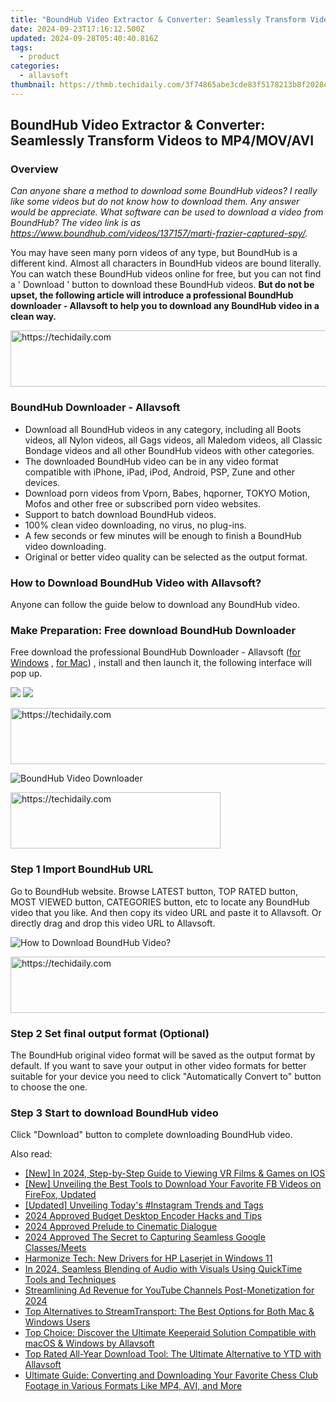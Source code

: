 ```yaml
---
title: "BoundHub Video Extractor & Converter: Seamlessly Transform Videos to MP4/MOV/AVI"
date: 2024-09-23T17:16:12.500Z
updated: 2024-09-28T05:40:40.816Z
tags:
  - product
categories:
  - allavsoft
thumbnail: https://thmb.techidaily.com/3f74865abe3cde83f5178213b8f2028e6688a23ca37959ec467d0c79369ad79b.jpg
---
```


## BoundHub Video Extractor & Converter: Seamlessly Transform Videos to MP4/MOV/AVI

### Overview

_Can anyone share a method to download some BoundHub videos? I really like some videos but do not know how to download them. Any answer would be appreciate._ _What software can be used to download a video from BoundHub? The video link is as <https://www.boundhub.com/videos/137157/marti-frazier-captured-spy/>._

You may have seen many porn videos of any type, but BoundHub is a different kind. Almost all characters in BoundHub videos are bound literally. You can watch these BoundHub videos online for free, but you can not find a ' Download ' button to download these BoundHub videos. **But do not be upset, the following article will introduce a professional BoundHub downloader - Allavsoft to help you to download any BoundHub video in a clean way.**

<!-- affiliate ads begin -->
<a href="https://appsumo.8odi.net/c/5597632/2105876/7443" target="_top" id="2105876">
  <img src="//a.impactradius-go.com/display-ad/7443-2105876" border="0" alt="https://techidaily.com" width="728" height="90"/>
</a>
<img height="0" width="0" src="https://appsumo.8odi.net/i/5597632/2105876/7443" style="position:absolute;visibility:hidden;" border="0" />
<!-- affiliate ads end -->

### BoundHub Downloader - Allavsoft

* Download all BoundHub videos in any category, including all Boots videos, all Nylon videos, all Gags videos, all Maledom videos, all Classic Bondage videos and all other BoundHub videos with other categories.
* The downloaded BoundHub video can be in any video format compatible with iPhone, iPad, iPod, Android, PSP, Zune and other devices.
* Download porn videos from Vporn, Babes, hqporner, TOKYO Motion, Mofos and other free or subscribed porn video websites.
* Support to batch download BoundHub videos.
* 100% clean video downloading, no virus, no plug-ins.
* A few seconds or few minutes will be enough to finish a BoundHub video downloading.
* Original or better video quality can be selected as the output format.

### How to Download BoundHub Video with Allavsoft?

Anyone can follow the guide below to download any BoundHub video.

### Make Preparation: Free download BoundHub Downloader

Free download the professional BoundHub Downloader - Allavsoft ([for Windows](https://tools.techidaily.com/allavsoft/products/) , [for Mac](https://tools.techidaily.com/allavsoft/products/)) , install and then launch it, the following interface will pop up.

[![](https://www.allavsoft.com/how-to/../images/how-to/free-download-win.jpg)](https://tools.techidaily.com/allavsoft/products/) [![](https://www.allavsoft.com/how-to/../images/how-to/free-download-mac.jpg)](https://tools.techidaily.com/allavsoft/products/)

<!-- affiliate ads begin -->
<a href="https://ephamedtechinc.pxf.io/c/5597632/2137222/26400" target="_top" id="2137222">
  <img src="//a.impactradius-go.com/display-ad/26400-2137222" border="0" alt="https://techidaily.com" width="728" height="90"/>
</a>
<img height="0" width="0" src="https://ephamedtechinc.pxf.io/i/5597632/2137222/26400" style="position:absolute;visibility:hidden;" border="0" />
<!-- affiliate ads end -->

![BoundHub Video Downloader](https://www.allavsoft.com/how-to/../images/allavsoft/screen-shot-600.jpg)

<!-- affiliate ads begin -->
<a href="https://aligracehair.sjv.io/c/5597632/2135416/19272" target="_top" id="2135416">
  <img src="//a.impactradius-go.com/display-ad/19272-2135416" border="0" alt="https://techidaily.com" width="336" height="90"/>
</a>
<img height="0" width="0" src="https://aligracehair.sjv.io/i/5597632/2135416/19272" style="position:absolute;visibility:hidden;" border="0" />
<!-- affiliate ads end -->

### Step 1 Import BoundHub URL

Go to BoundHub website. Browse LATEST button, TOP RATED button, MOST VIEWED button, CATEGORIES button, etc to locate any BoundHub video that you like. And then copy its video URL and paste it to Allavsoft. Or directly drag and drop this video URL to Allavsoft.

![How to Download BoundHub Video?](https://www.allavsoft.com/how-to/../images/how-to/download-rtmp-video/download-rtmp-video.jpg)

<!-- affiliate ads begin -->
<a href="https://appsumo.8odi.net/c/5597632/2100526/7443" target="_top" id="2100526">
  <img src="//a.impactradius-go.com/display-ad/7443-2100526" border="0" alt="https://techidaily.com" width="728" height="90"/>
</a>
<img height="0" width="0" src="https://appsumo.8odi.net/i/5597632/2100526/7443" style="position:absolute;visibility:hidden;" border="0" />
<!-- affiliate ads end -->

### Step 2 Set final output format (Optional)

The BoundHub original video format will be saved as the output format by default. If you want to save your output in other video formats for better suitable for your device you need to click "Automatically Convert to" button to choose the one.

### Step 3 Start to download BoundHub video

Click "Download" button to complete downloading BoundHub video.

<ins class="adsbygoogle"
     style="display:block"
     data-ad-format="autorelaxed"
     data-ad-client="ca-pub-7571918770474297"
     data-ad-slot="1223367746"></ins>

<ins class="adsbygoogle"
     style="display:block"
     data-ad-client="ca-pub-7571918770474297"
     data-ad-slot="8358498916"
     data-ad-format="auto"
     data-full-width-responsive="true"></ins>

<span class="atpl-alsoreadstyle">Also read:</span>
<div><ul>
<li><a href="https://article-files.techidaily.com/new-in-2024-step-by-step-guide-to-viewing-vr-films-and-games-on-ios/"><u>[New] In 2024, Step-by-Step Guide to Viewing VR Films & Games on IOS</u></a></li>
<li><a href="https://facebook-video-recording.techidaily.com/new-unveiling-the-best-tools-to-download-your-favorite-fb-videos-on-firefox-updated/"><u>[New] Unveiling the Best Tools to Download Your Favorite FB Videos on FireFox, Updated</u></a></li>
<li><a href="https://instagram-clips.techidaily.com/updated-unveiling-todays-instagram-trends-and-tags/"><u>[Updated] Unveiling Today's #Instagram Trends and Tags</u></a></li>
<li><a href="https://video-capture.techidaily.com/2024-approved-budget-desktop-encoder-hacks-and-tips/"><u>2024 Approved Budget Desktop Encoder Hacks and Tips</u></a></li>
<li><a href="https://extra-guidance.techidaily.com/2024-approved-prelude-to-cinematic-dialogue/"><u>2024 Approved Prelude to Cinematic Dialogue</u></a></li>
<li><a href="https://digital-screen-recording.techidaily.com/2024-approved-the-secret-to-capturing-seamless-google-classesmeets/"><u>2024 Approved The Secret to Capturing Seamless Google Classes/Meets</u></a></li>
<li><a href="https://driver-install.techidaily.com/harmonize-tech-new-drivers-for-hp-laserjet-in-windows-11/"><u>Harmonize Tech: New Drivers for HP Laserjet in Windows 11</u></a></li>
<li><a href="https://audio-shaping.techidaily.com/in-2024-seamless-blending-of-audio-with-visuals-using-quicktime-tools-and-techniques/"><u>In 2024, Seamless Blending of Audio with Visuals Using QuickTime Tools and Techniques</u></a></li>
<li><a href="https://facebook-video-footage.techidaily.com/streamlining-ad-revenue-for-youtube-channels-post-monetization-for-2024/"><u>Streamlining Ad Revenue for YouTube Channels Post-Monetization for 2024</u></a></li>
<li><a href="https://win-lab.techidaily.com/top-alternatives-to-streamtransport-the-best-options-for-both-mac-and-windows-users/"><u>Top Alternatives to StreamTransport: The Best Options for Both Mac & Windows Users</u></a></li>
<li><a href="https://win-lab.techidaily.com/top-choice-discover-the-ultimate-keeperaid-solution-compatible-with-macos-and-windows-by-allavsoft/"><u>Top Choice: Discover the Ultimate Keeperaid Solution Compatible with macOS & Windows by Allavsoft</u></a></li>
<li><a href="https://win-lab.techidaily.com/top-rated-all-year-download-tool-the-ultimate-alternative-to-ytd-with-allavsoft/"><u>Top Rated All-Year Download Tool: The Ultimate Alternative to YTD with Allavsoft</u></a></li>
<li><a href="https://win-lab.techidaily.com/ultimate-guide-converting-and-downloading-your-favorite-chess-club-footage-in-various-formats-like-mp4-avi-and-more/"><u>Ultimate Guide: Converting and Downloading Your Favorite Chess Club Footage in Various Formats Like MP4, AVI, and More</u></a></li>
</ul></div>

